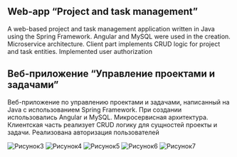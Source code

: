 ## Web-app “**Project and task management”**

A web-based project and task management application written in Java using the Spring Framework. Angular and MySQL were used in the creation. Microservice architecture. Client part implements CRUD logic for project and task entities. Implemented user authorization

## Веб-приложение “**Управление проектами и задачами”**

Веб-приложение по управлению проектами и задачами, написанный на Java с использованием Spring Framework. При создании использовались Angular и MySQL. Микросервисная архитектура. Клиентская часть реализует CRUD логику для сущностей проекты и задачи. Реализована авторизация пользователей

![Рисунок3](https://user-images.githubusercontent.com/31707173/220578565-fc9c1187-1aa8-4ed1-b0c3-f1a8847febcf.png)
![Рисунок4](https://user-images.githubusercontent.com/31707173/220578574-bdef380c-f48a-42ad-8b35-723c77bb5e23.png)
![Рисунок5](https://user-images.githubusercontent.com/31707173/220578583-f1c76e8b-c811-45d9-b91b-70c31a97787c.png)
![Рисунок6](https://user-images.githubusercontent.com/31707173/220578654-aa1b0292-6a43-4f42-8618-a93efe2ad46d.png)
![Рисунок7](https://user-images.githubusercontent.com/31707173/220578660-c6260c1c-20c9-4632-81e2-6ad406f9577c.png)
